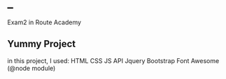 # _
Exam2 in Route Academy 
## Yummy Project
in this project, I used:
HTML
CSS
JS
API
Jquery
Bootstrap 
Font Awesome (@node module)
